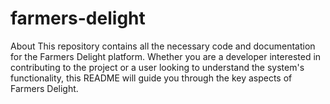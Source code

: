 # farmers-delight
About This repository contains all the necessary code and documentation for the Farmers Delight platform. Whether you are a developer interested in contributing to the project or a user looking to understand the system's functionality, this README will guide you through the key aspects of Farmers Delight.
